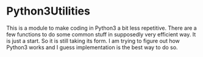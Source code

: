 # Python3Utilities
This is a module to make coding in Python3 a bit less repetitive. There are a few functions to do some common stuff in supposedly very efficient way. It is just a start. So it is still taking its form.
I am trying to figure out how Python3 works and I guess implementation is the best way to do so.
